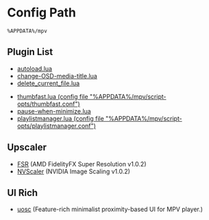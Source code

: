 # Config Path
    %APPDATA%/mpv

## Plugin List

- [autoload.lua](https://github.com/mpv-player/mpv/blob/master/TOOLS/lua/autoload.lua)
- [change-OSD-media-title.lua](https://github.com/nmoorthy524/mpv-Change-OSD-Media-Title)
- [delete_current_file.lua](https://github.com/stax76/mpv-scripts/blob/main/delete_current_file.lua)
<!-- - [osc.lua](https://github.com/mpv-player/mpv/blob/master/player/lua/osc.lua) -->
- [thumbfast.lua (config file "%APPDATA%/mpv/script-opts/thumbfast.conf")](https://github.com/po5/thumbfast)
- [pause-when-minimize.lua](https://github.com/mpv-player/mpv/blob/master/TOOLS/lua/pause-when-minimize.lua)
- [playlistmanager.lua (config file "%APPDATA%/mpv/script-opts/playlistmanager.conf")](https://github.com/jonniek/mpv-playlistmanager)

## Upscaler
- [FSR](https://gist.github.com/agyild/82219c545228d70c5604f865ce0b0ce5) (AMD FidelityFX Super Resolution v1.0.2)
- [NVScaler](https://gist.github.com/agyild/7e8951915b2bf24526a9343d951db214) (NVIDIA Image Scaling v1.0.2)

## UI Rich
- [uosc](https://github.com/tomasklaen/uosc) (Feature-rich minimalist proximity-based UI for MPV player.)
